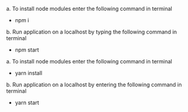 <!-- npm directions -->

a. To install node modules enter the following command in terminal

- npm i

b. Run application on a localhost by typing the following command in terminal

- npm start

<!-- yarn directions -->

a. To install node modules enter the following command in terminal

- yarn install

b. Run application on a localhost by entering the following command in terminal

- yarn start
